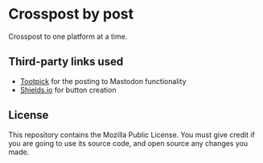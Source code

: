 # Crosspost by post

Crosspost to one platform at a time.

## Third-party links used

- [Tootpick](https://github.com/Juerd/tootpick) for the posting to Mastodon functionality
- [Shields.io](https://shields.io) for button creation

## License

This repository contains the Mozilla Public License. You must give credit if you are going to use its source code, and open source any changes you made.
